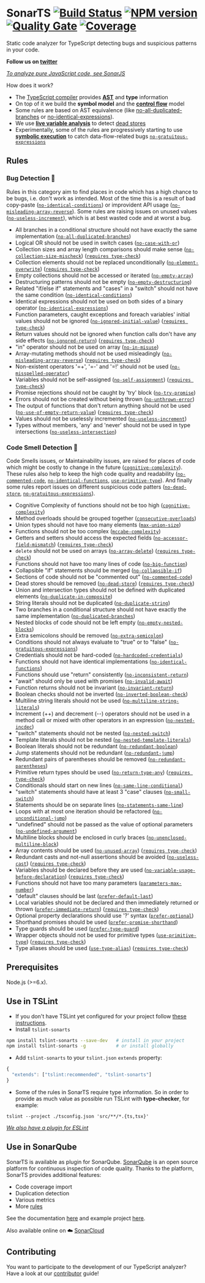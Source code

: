 # SonarTS [![Build Status](https://travis-ci.org/SonarSource/SonarTS.svg?branch=master)](https://travis-ci.org/SonarSource/SonarTS) [![NPM version](https://badge.fury.io/js/tslint-sonarts.svg)](http://badge.fury.io/js/tslint-sonarts) [![Quality Gate](https://next.sonarqube.com/sonarqube/api/project_badges/measure?project=sonarts&metric=alert_status)](https://next.sonarqube.com/sonarqube/dashboard?id=sonarts) [![Coverage](https://next.sonarqube.com/sonarqube/api/project_badges/measure?project=sonarts&metric=coverage)](https://next.sonarqube.com/sonarqube/component_measures/domain/Coverage?id=sonarts)

Static code analyzer for TypeScript detecting bugs and suspicious patterns in your code.

**Follow us on [twitter](https://twitter.com/sonardash)** <br>

_[To analyze pure JavaScript code, see SonarJS](https://github.com/SonarSource/sonarjs)_

How does it work?

* The [TypeScript compiler](https://github.com/Microsoft/TypeScript/wiki/Using-the-Compiler-API) provides [**AST**](https://en.wikipedia.org/wiki/Abstract_syntax_tree) and **type** information
* On top of it we build the **symbol model** and the [**control flow**](https://en.wikipedia.org/wiki/Control_flow_graph) model
* Some rules are based on AST equivalence (like [no-all-duplicated-branches][`no-all-duplicated-branches`] or [no-identical-expressions][`no-identical-expressions`]).
* We use **[live variable analysis](https://en.wikipedia.org/wiki/Live_variable_analysis)** to detect [dead stores][`no-dead-store`]
* Experimentally, some of the rules are progressively starting to use **[symbolic execution](https://en.wikipedia.org/wiki/Symbolic_execution)** to catch data-flow-related bugs [`no-gratuitous-expressions`]

## Rules

### Bug Detection :bug:

Rules in this category aim to find places in code which has a high chance to be bugs, i.e. don't work as intended. 
Most of the time this is a result of bad copy-paste ([`no-identical-conditions`]) or improvident API usage ([`no-misleading-array-reverse`]).
Some rules are raising issues on unused values ([`no-useless-increment`]), which is at best wasted code and at worst a bug.

* All branches in a conditional structure should not have exactly the same implementation ([`no-all-duplicated-branches`])
* Logical OR should not be used in switch cases ([`no-case-with-or`])
* Collection sizes and array length comparisons should make sense ([`no-collection-size-mischeck`]) ([`requires type-check`])
* Collection elements should not be replaced unconditionally ([`no-element-overwrite`]) ([`requires type-check`])
* Empty collections should not be accessed or iterated ([`no-empty-array`])
* Destructuring patterns should not be empty ([`no-empty-destructuring`])
* Related "if/else if" statements and "cases" in a "switch" should not have the same condition ([`no-identical-conditions`])
* Identical expressions should not be used on both sides of a binary operator ([`no-identical-expressions`])
* Function parameters, caught exceptions and foreach variables' initial values should not be ignored ([`no-ignored-initial-value`]) ([`requires type-check`])
* Return values should not be ignored when function calls don't have any side effects ([`no-ignored-return`]) ([`requires type-check`])
* "in" operator should not be used on array ([`no-in-misuse`])
* Array-mutating methods should not be used misleadingly ([`no-misleading-array-reverse`]) ([`requires type-check`])
* Non-existent operators '=+', '=-' and '=!' should not be used ([`no-misspelled-operator`])
* Variables should not be self-assigned ([`no-self-assignment`]) ([`requires type-check`])
* Promise rejections should not be caught by 'try' block ([`no-try-promise`])
* Errors should not be created without being thrown ([`no-unthrown-error`])
* The output of functions that don't return anything should not be used ([`no-use-of-empty-return-value`]) ([`requires type-check`])
* Values should not be uselessly incremented ([`no-useless-increment`])
* Types without members, 'any' and 'never' should not be used in type intersections ([`no-useless-intersection`])

### Code Smell Detection :pig:

Code Smells issues, or Maintainability issues, are raised for places of code which might be costly to change in the future ([`cognitive-complexity`]).
These rules also help to keep the high code quality and readability ([`no-commented-code`], [`no-identical-functions`], [`use-primitive-type`]).
And finally some rules report issues on different suspicious code patters ([`no-dead-store`], [`no-gratuitous-expressions`]).

* Cognitive Complexity of functions should not be too high ([`cognitive-complexity`])
* Method overloads should be grouped together ([`consecutive-overloads`])
* Union types should not have too many elements ([`max-union-size`])
* Functions should not be too complex ([`mccabe-complexity`])
* Getters and setters should access the expected fields ([`no-accessor-field-mismatch`]) ([`requires type-check`])
* `delete` should not be used on arrays ([`no-array-delete`]) ([`requires type-check`])
* Functions should not have too many lines of code ([`no-big-function`])
* Collapsible "if" statements should be merged ([`no-collapsible-if`])
* Sections of code should not be "commented out" ([`no-commented-code`])
* Dead stores should be removed ([`no-dead-store`]) ([`requires type-check`])
* Union and intersection types should not be defined with duplicated elements ([`no-duplicate-in-composite`])
* String literals should not be duplicated ([`no-duplicate-string`])
* Two branches in a conditional structure should not have exactly the same implementation ([`no-duplicated-branches`])
* Nested blocks of code should not be left empty ([`no-empty-nested-blocks`])
* Extra semicolons should be removed ([`no-extra-semicolon`])
* Conditions should not always evaluate to "true" or to "false" ([`no-gratuitous-expressions`])
* Credentials should not be hard-coded ([`no-hardcoded-credentials`])
* Functions should not have identical implementations ([`no-identical-functions`])
* Functions should use "return" consistently ([`no-inconsistent-return`])
* "await" should only be used with promises ([`no-invalid-await`])
* Function returns should not be invariant ([`no-invariant-return`])
* Boolean checks should not be inverted ([`no-inverted-boolean-check`])
* Multiline string literals should not be used ([`no-multiline-string-literals`])
* Increment (++) and decrement (--) operators should not be used in a method call or mixed with other operators in an expression ([`no-nested-incdec`])
* "switch" statements should not be nested ([`no-nested-switch`])
* Template literals should not be nested ([`no-nested-template-literals`])
* Boolean literals should not be redundant ([`no-redundant-boolean`])
* Jump statements should not be redundant ([`no-redundant-jump`])
* Redundant pairs of parentheses should be removed ([`no-redundant-parentheses`])
* Primitive return types should be used ([`no-return-type-any`]) ([`requires type-check`])
* Conditionals should start on new lines ([`no-same-line-conditional`])
* "switch" statements should have at least 3 "case" clauses ([`no-small-switch`])
* Statements should be on separate lines ([`no-statements-same-line`])
* Loops with at most one iteration should be refactored ([`no-unconditional-jump`])
* "undefined" should not be passed as the value of optional parameters ([`no-undefined-argument`])
* Multiline blocks should be enclosed in curly braces ([`no-unenclosed-multiline-block`])
* Array contents should be used ([`no-unused-array`]) ([`requires type-check`])
* Redundant casts and not-null assertions should be avoided ([`no-useless-cast`]) ([`requires type-check`])
* Variables should be declared before they are used ([`no-variable-usage-before-declaration`]) ([`requires type-check`])
* Functions should not have too many parameters ([`parameters-max-number`])
* "default" clauses should be last ([`prefer-default-last`])
* Local variables should not be declared and then immediately returned or thrown ([`prefer-immediate-return`]) ([`requires type-check`])
* Optional property declarations should use '?' syntax ([`prefer-optional`])
* Shorthand promises should be used ([`prefer-promise-shorthand`])
* Type guards should be used ([`prefer-type-guard`])
* Wrapper objects should not be used for primitive types ([`use-primitive-type`]) ([`requires type-check`])
* Type aliases should be used ([`use-type-alias`]) ([`requires type-check`])

[`cognitive-complexity`]: ./sonarts-core/docs/rules/cognitive-complexity.md
[`consecutive-overloads`]: ./sonarts-core/docs/rules/consecutive-overloads.md
[`max-union-size`]: ./sonarts-core/docs/rules/max-union-size.md
[`mccabe-complexity`]: ./sonarts-core/docs/rules/mccabe-complexity.md
[`no-accessor-field-mismatch`]: ./sonarts-core/docs/rules/no-accessor-field-mismatch.md
[`no-all-duplicated-branches`]: ./sonarts-core/docs/rules/no-all-duplicated-branches.md
[`no-array-delete`]: ./sonarts-core/docs/rules/no-array-delete.md
[`no-big-function`]: ./sonarts-core/docs/rules/no-big-function.md
[`no-case-with-or`]: ./sonarts-core/docs/rules/no-case-with-or.md
[`no-collapsible-if`]: ./sonarts-core/docs/rules/no-collapsible-if.md
[`no-collection-size-mischeck`]: ./sonarts-core/docs/rules/no-collection-size-mischeck.md
[`no-commented-code`]: ./sonarts-core/docs/rules/no-commented-code.md
[`no-dead-store`]: ./sonarts-core/docs/rules/no-dead-store.md
[`no-duplicate-in-composite`]: ./sonarts-core/docs/rules/no-duplicate-in-composite.md
[`no-duplicate-string`]: ./sonarts-core/docs/rules/no-duplicate-string.md
[`no-duplicated-branches`]: ./sonarts-core/docs/rules/no-duplicated-branches.md
[`no-element-overwrite`]: ./sonarts-core/docs/rules/no-element-overwrite.md
[`no-empty-array`]: ./sonarts-core/docs/rules/no-empty-array.md
[`no-empty-destructuring`]: ./sonarts-core/docs/rules/no-empty-destructuring.md
[`no-empty-nested-blocks`]: ./sonarts-core/docs/rules/no-empty-nested-blocks.md
[`no-extra-semicolon`]: ./sonarts-core/docs/rules/no-extra-semicolon.md
[`no-gratuitous-expressions`]: ./sonarts-core/docs/rules/no-gratuitous-expressions.md
[`no-hardcoded-credentials`]: ./sonarts-core/docs/rules/no-hardcoded-credentials.md
[`no-identical-conditions`]: ./sonarts-core/docs/rules/no-identical-conditions.md
[`no-identical-expressions`]: ./sonarts-core/docs/rules/no-identical-expressions.md
[`no-identical-functions`]: ./sonarts-core/docs/rules/no-identical-functions.md
[`no-ignored-initial-value`]: ./sonarts-core/docs/rules/no-ignored-initial-value.md
[`no-ignored-return`]: ./sonarts-core/docs/rules/no-ignored-return.md
[`no-in-misuse`]: ./sonarts-core/docs/rules/no-in-misuse.md
[`no-inconsistent-return`]: ./sonarts-core/docs/rules/no-inconsistent-return.md
[`no-invalid-await`]: ./sonarts-core/docs/rules/no-invalid-await.md
[`no-invariant-return`]: ./sonarts-core/docs/rules/no-invariant-return.md
[`no-inverted-boolean-check`]: ./sonarts-core/docs/rules/no-inverted-boolean-check.md
[`no-misleading-array-reverse`]: ./sonarts-core/docs/rules/no-misleading-array-reverse.md
[`no-misspelled-operator`]: ./sonarts-core/docs/rules/no-misspelled-operator.md
[`no-multiline-string-literals`]: ./sonarts-core/docs/rules/no-multiline-string-literals.md
[`no-nested-incdec`]: ./sonarts-core/docs/rules/no-nested-incdec.md
[`no-nested-switch`]: ./sonarts-core/docs/rules/no-nested-switch.md
[`no-nested-template-literals`]: ./sonarts-core/docs/rules/no-nested-template-literals.md
[`no-redundant-boolean`]: ./sonarts-core/docs/rules/no-redundant-boolean.md
[`no-redundant-jump`]: ./sonarts-core/docs/rules/no-redundant-jump.md
[`no-redundant-parentheses`]: ./sonarts-core/docs/rules/no-redundant-parentheses.md
[`no-return-type-any`]: ./sonarts-core/docs/rules/no-return-type-any.md
[`no-same-line-conditional`]: ./sonarts-core/docs/rules/no-same-line-conditional.md
[`no-self-assignment`]: ./sonarts-core/docs/rules/no-self-assignment.md
[`no-small-switch`]: ./sonarts-core/docs/rules/no-small-switch.md
[`no-statements-same-line`]: ./sonarts-core/docs/rules/no-statements-same-line.md
[`no-try-promise`]: ./sonarts-core/docs/rules/no-try-promise.md
[`no-unconditional-jump`]: ./sonarts-core/docs/rules/no-unconditional-jump.md
[`no-undefined-argument`]: ./sonarts-core/docs/rules/no-undefined-argument.md
[`no-unenclosed-multiline-block`]: ./sonarts-core/docs/rules/no-unenclosed-multiline-block.md
[`no-unthrown-error`]: ./sonarts-core/docs/rules/no-unthrown-error.md
[`no-unused-array`]: ./sonarts-core/docs/rules/no-unused-array.md
[`no-use-of-empty-return-value`]: ./sonarts-core/docs/rules/no-use-of-empty-return-value.md
[`no-useless-cast`]: ./sonarts-core/docs/rules/no-useless-cast.md
[`no-useless-increment`]: ./sonarts-core/docs/rules/no-useless-increment.md
[`no-useless-intersection`]: ./sonarts-core/docs/rules/no-useless-intersection.md
[`no-variable-usage-before-declaration`]: ./sonarts-core/docs/rules/no-variable-usage-before-declaration.md
[`parameters-max-number`]: ./sonarts-core/docs/rules/parameters-max-number.md
[`prefer-default-last`]: ./sonarts-core/docs/rules/prefer-default-last.md
[`prefer-immediate-return`]: ./sonarts-core/docs/rules/prefer-immediate-return.md
[`prefer-optional`]: ./sonarts-core/docs/rules/prefer-optional.md
[`prefer-promise-shorthand`]: ./sonarts-core/docs/rules/prefer-promise-shorthand.md
[`prefer-type-guard`]: ./sonarts-core/docs/rules/prefer-type-guard.md
[`use-primitive-type`]: ./sonarts-core/docs/rules/use-primitive-type.md
[`use-type-alias`]: ./sonarts-core/docs/rules/use-type-alias.md

[`requires type-check`]: https://palantir.github.io/tslint/usage/type-checking/

## Prerequisites

Node.js (>=6.x).

## Use in TSLint

* If you don't have TSLint yet configured for your project follow [these instructions](https://github.com/palantir/tslint#installation--usage).
* Install `tslint-sonarts`

```sh
npm install tslint-sonarts --save-dev   # install in your project
npm install tslint-sonarts -g           # or install globally
```

* Add `tslint-sonarts` to your `tslint.json` `extends` property:

```javascript
{
  "extends": ["tslint:recommended", "tslint-sonarts"]
}
```

* Some of the rules in SonarTS require type information. So in order to provide as much value as possible run TSLint with **type-checker**, for example:

```
tslint --project ./tsconfig.json 'src/**/*.{ts,tsx}'
```
_[We also have a plugin for ESLint](https://github.com/SonarSource/eslint-plugin-sonarjs)_

## Use in SonarQube

SonarTS is available as plugin for SonarQube. [SonarQube](https://www.sonarqube.org/) is an open source platform for continuous inspection of code quality.
Thanks to the platform, SonarTS provides additional features:

* Code coverage import
* Duplication detection
* Various metrics
* More [rules](https://rules.sonarsource.com/typescript)

See the documentation [here](https://docs.sonarqube.org/display/PLUG/SonarTS) and example project [here](https://github.com/SonarSource/SonarTS-example/).

Also available online on :cloud: [SonarCloud](https://sonarcloud.io/)

## Contributing

You want to participate to the development of our TypeScript analyzer?
Have a look at our [contributor](./CONTRIBUTING.md) guide!
